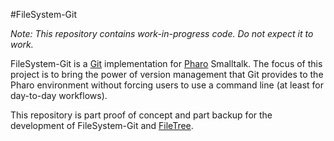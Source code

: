 #FileSystem-Git

*Note: This repository contains work-in-progress code. Do not expect it to work.*

FileSystem-Git is a [Git](http://www.git-scm.com) implementation for [Pharo](http://www.pharo-project.org) Smalltalk. The focus of this project is to bring the power of version management that Git provides to the Pharo environment without forcing users to use a command line (at least for day-to-day workflows).

This repository is part proof of concept and part backup for the development of FileSystem-Git and [FileTree](https://github.com/dalehenrich/filetree).